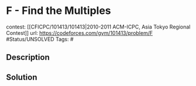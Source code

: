 # F - Find the Multiples

contest: [[CFICPC/101413/101413|2010-2011 ACM-ICPC, Asia Tokyo Regional Contest]]
url: https://codeforces.com/gym/101413/problem/F
#Status/UNSOLVED
Tags: #

## Description

## Solution

